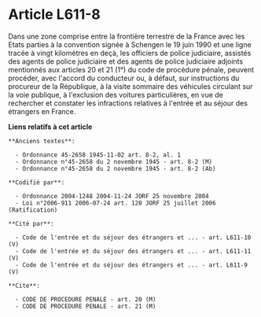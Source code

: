 # Article L611-8

Dans une zone comprise entre la frontière terrestre de la France avec les Etats parties à la convention signée à Schengen le
19 juin 1990 et une ligne tracée à vingt kilomètres en deçà, les officiers de police judiciaire, assistés des agents de
police judiciaire et des agents de police judiciaire adjoints mentionnés aux articles 20 et 21 (1°) du code de procédure
pénale, peuvent procéder, avec l'accord du conducteur ou, à défaut, sur instructions du procureur de la République, à la
visite sommaire des véhicules circulant sur la voie publique, à l'exclusion des voitures particulières, en vue de rechercher
et constater les infractions relatives à l'entrée et au séjour des étrangers en France.

**Liens relatifs à cet article**

	**Anciens textes**:

	  - Ordonnance 45-2658 1945-11-02 art. 8-2, al. 1
	  - Ordonnance n°45-2658 du 2 novembre 1945 - art. 8-2 (M)
	  - Ordonnance n°45-2658 du 2 novembre 1945 - art. 8-2 (Ab)

	**Codifié par**:

	  - Ordonnance 2004-1248 2004-11-24 JORF 25 novembre 2004
	  - Loi n°2006-911 2006-07-24 art. 120 JORF 25 juillet 2006 (Ratification)

	**Cité par**:

	  - Code de l'entrée et du séjour des étrangers et ... - art. L611-10 (V)
	  - Code de l'entrée et du séjour des étrangers et ... - art. L611-11 (V)
	  - Code de l'entrée et du séjour des étrangers et ... - art. L611-9 (V)

	**Cite**:

	  - CODE DE PROCEDURE PENALE - art. 20 (M)
	  - CODE DE PROCEDURE PENALE - art. 21 (M)
